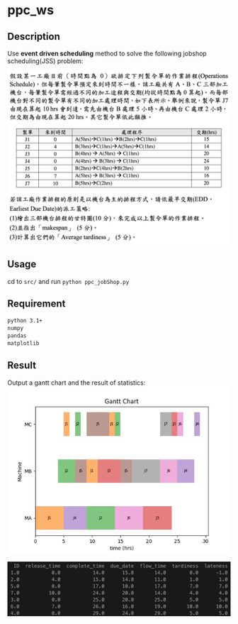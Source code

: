 # ppc_ws

## Description
Use **event driven scheduling** method to solve the following jobshop scheduling(JSS) problem:

![](https://github.com/colinlee0924/ppc_ws/blob/master/img/Screen%20Shot%202020-05-04%20at%2011.44.19%20PM.png)

## Usage
cd to `src/` and run `python ppc_jobShop.py`

## Requirement
```bash
python 3.1+
numpy
pandas
matplotlib
```

## Result
Output a gantt chart and the result of statistics:
![](https://github.com/colinlee0924/ppc_ws/blob/master/img/gantt_result.jpg) 

![](https://github.com/colinlee0924/ppc_ws/blob/master/img/order_statistic.png)
